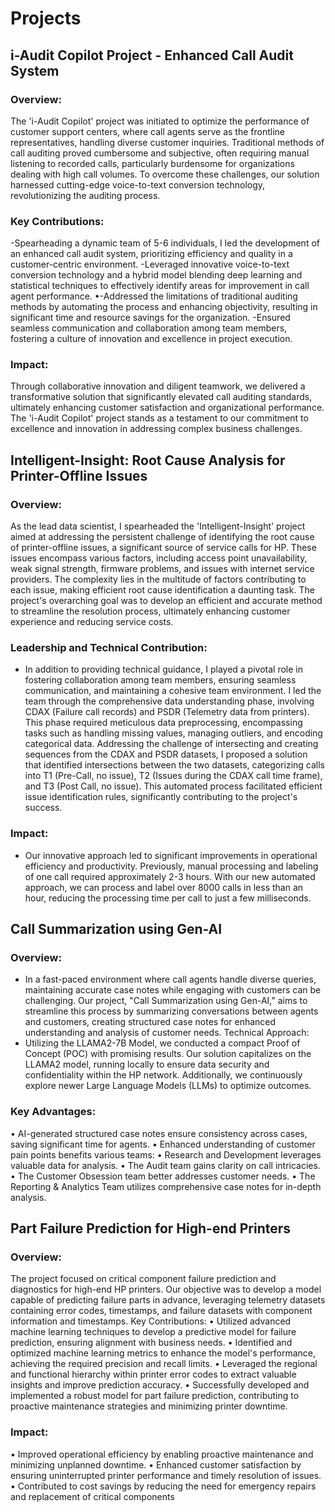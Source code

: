 # Projects

## i-Audit Copilot Project - Enhanced Call Audit System
### Overview:
The 'i-Audit Copilot' project was initiated to optimize the performance of customer support centers, where call agents serve as the frontline representatives, handling diverse customer inquiries. Traditional methods of call auditing proved cumbersome and subjective, often requiring manual listening to recorded calls, particularly burdensome for organizations dealing with high call volumes. To overcome these challenges, our solution harnessed cutting-edge voice-to-text conversion technology, revolutionizing the auditing process.
### Key Contributions:
-Spearheading a dynamic team of 5-6 individuals, I led the development of an enhanced call audit system, prioritizing efficiency and quality in a customer-centric environment.
-Leveraged innovative voice-to-text conversion technology and a hybrid model blending deep learning and statistical techniques to effectively identify areas for improvement in call agent performance.
•-Addressed the limitations of traditional auditing methods by automating the process and enhancing objectivity, resulting in significant time and resource savings for the organization.
-Ensured seamless communication and collaboration among team members, fostering a culture of innovation and excellence in project execution.
### Impact:
Through collaborative innovation and diligent teamwork, we delivered a transformative solution that significantly elevated call auditing standards, ultimately enhancing customer satisfaction and organizational performance. The 'i-Audit Copilot' project stands as a testament to our commitment to excellence and innovation in addressing complex business challenges.


## Intelligent-Insight: Root Cause Analysis for Printer-Offline Issues
### Overview:
As the lead data scientist, I spearheaded the 'Intelligent-Insight' project aimed at addressing the persistent challenge of identifying the root cause of printer-offline issues, a significant source of service calls for HP. These issues encompass various factors, including access point unavailability, weak signal strength, firmware problems, and issues with internet service providers. The complexity lies in the multitude of factors contributing to each issue, making efficient root cause identification a daunting task. The project's overarching goal was to develop an efficient and accurate method to streamline the resolution process, ultimately enhancing customer experience and reducing service costs.

### Leadership and Technical Contribution:
- In addition to providing technical guidance, I played a pivotal role in fostering collaboration among team members, ensuring seamless communication, and maintaining a cohesive team environment. I led the team through the comprehensive data understanding phase, involving CDAX (Failure call records) and PSDR (Telemetry data from printers). This phase required meticulous data preprocessing, encompassing tasks such as handling missing values, managing outliers, and encoding categorical data. Addressing the challenge of intersecting and creating sequences from the CDAX and PSDR datasets, I proposed a solution that identified intersections between the two datasets, categorizing calls into T1 (Pre-Call, no issue), T2 (Issues during the CDAX call time frame), and T3 (Post Call, no issue). This automated process facilitated efficient issue identification rules, significantly contributing to the project's success.

### Impact:
- Our innovative approach led to significant improvements in operational efficiency and productivity. Previously, manual processing and labeling of one call required approximately 2-3 hours. With our new automated approach, we can process and label over 8000 calls in less than an hour, reducing the processing time per call to just a few milliseconds.


## Call Summarization using Gen-AI
### Overview:
- In a fast-paced environment where call agents handle diverse queries, maintaining accurate case notes while engaging with customers can be challenging. Our project, "Call Summarization using Gen-AI," aims to streamline this process by summarizing conversations between agents and customers, creating structured case notes for enhanced understanding and analysis of customer needs.
Technical Approach:
- Utilizing the LLAMA2-7B Model, we conducted a compact Proof of Concept (POC) with promising results. Our solution capitalizes on the LLAMA2 model, running locally to ensure data security and confidentiality within the HP network. Additionally, we continuously explore newer Large Language Models (LLMs) to optimize outcomes.

### Key Advantages:
• AI-generated structured case notes ensure consistency across cases, saving significant time for agents.
• Enhanced understanding of customer pain points benefits various teams:
	• Research and Development leverages valuable data for analysis.
	• The Audit team gains clarity on call intricacies.
	• The Customer Obsession team better addresses customer needs.
	• The Reporting & Analytics Team utilizes comprehensive case notes for in-depth analysis.

## Part Failure Prediction for High-end Printers
### Overview:
The project focused on critical component failure prediction and diagnostics for high-end HP printers. Our objective was to develop a model capable of predicting failure parts in advance, leveraging telemetry datasets containing error codes, timestamps, and failure datasets with component information and timestamps.
Key Contributions:
• Utilized advanced machine learning techniques to develop a predictive model for failure prediction, ensuring alignment with business needs.
• Identified and optimized machine learning metrics to enhance the model's performance, achieving the required precision and recall limits.
• Leveraged the regional and functional hierarchy within printer error codes to extract valuable insights and improve prediction accuracy.
• Successfully developed and implemented a robust model for part failure prediction, contributing to proactive maintenance strategies and minimizing printer downtime.
### Impact:
• Improved operational efficiency by enabling proactive maintenance and minimizing unplanned downtime.
• Enhanced customer satisfaction by ensuring uninterrupted printer performance and timely resolution of issues.
• Contributed to cost savings by reducing the need for emergency repairs and replacement of critical components

